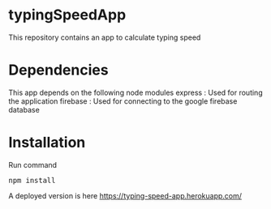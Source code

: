 # typingSpeedApp
This repository contains an app to calculate typing speed

# Dependencies
This app depends on the following node modules
    express : Used for routing the application
    firebase : Used for connecting to the google firebase database
    
# Installation
Run command <pre>npm install</pre>

A deployed version is here https://typing-speed-app.herokuapp.com/
